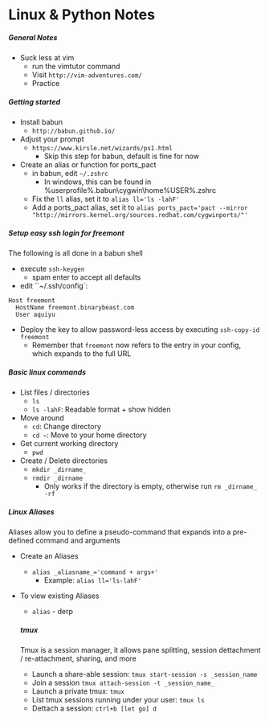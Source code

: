 Linux & Python Notes
=========

##### General Notes
  + Suck less at vim
    + run the vimtutor command
    + Visit `http://vim-adventures.com/`
    + Practice


##### Getting started

+ Install babun
  + `http://babun.github.io/`
+ Adjust your prompt
  + `https://www.kirsle.net/wizards/ps1.html`
    + Skip this step for babun, default is fine for now
+ Create an alias or function for ports_pact
  + in babun, edit `~/.zshrc`
    + In windows, this can be found in %userprofile%\.babun\cygwin\home\%USER%\.zshrc
  + Fix the `ll` alias, set it to `alias ll='ls -lahF'`
  + Add a ports_pact alias, set it to `alias ports_pact='pact --mirror "http://mirrors.kernel.org/sources.redhat.com/cygwinports/"'`


##### Setup easy ssh login for freemont

  The following is all done in a babun shell

  + execute `ssh-keygen`
    + spam enter to accept all defaults
  + edit ``~/.ssh/config`:

  ```
  Host freemont
    HostName freemont.binarybeast.com
    User aquiyu
  ```

  + Deploy the key to allow password-less access by executing `ssh-copy-id freemont`
    + Remember that `freemont` now refers to the entry in your config, which expands to the full URL

##### Basic linux commands
+ List files / directories
  + `ls`
  + `ls -lahF`: Readable format + show hidden
+ Move around
  + `cd`: Change directory
  + `cd ~`: Move to your home directory
+ Get current working directory
  + `pwd`
+ Create / Delete directories
  + `mkdir _dirname_`
  + `rmdir _dirname`
    + Only works if the directory is empty, otherwise run `rm _dirname_ -rf`

##### Linux Aliases

Aliases allow you to define a pseudo-command that expands into a pre-defined command and arguments

+ Create an Aliases
  + `alias _aliasname_='command + args+'`
    + Example: `alias ll='ls-lahF'`
+ To view existing Aliases
  + `alias` - derp


  ##### tmux

  Tmux is a session manager, it allows pane splitting, session dettachment / re-attachment, sharing, and more

  + Launch a share-able session: `tmux start-session -s _session_name`
  + Join a session `tmux attach-session -t _session_name_`
  + Launch a private tmux: `tmux`
  + List tmux sessions running under your user: `tmux ls`
  + Dettach a session: `ctrl+b [let go] d`
